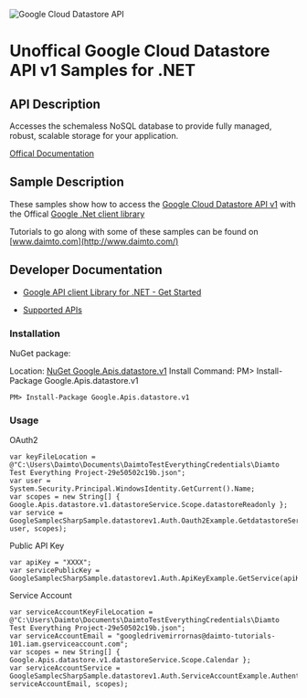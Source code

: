 ﻿![Google Cloud Datastore API](http://www.google.com/images/icons/product/search-32.gif)

# Unoffical Google Cloud Datastore API v1 Samples for .NET  

## API Description

Accesses the schemaless NoSQL database to provide fully managed, robust, scalable storage for your application.

[Offical Documentation](https://cloud.google.com/datastore/)

## Sample Description

These samples show how to access the [Google Cloud Datastore API v1](https://cloud.google.com/datastore/) with the Offical [Google .Net client library](https://github.com/google/google-api-dotnet-client)

Tutorials to go along with some of these samples can be found on [www.daimto.com](http://www.daimto.com/)

## Developer Documentation

* [Google API client Library for .NET - Get Started](https://developers.google.com/api-client-library/dotnet/get_started)

* [Supported APIs](https://developers.google.com/api-client-library/dotnet/apis/)

### Installation

NuGet package:

Location: [NuGet Google.Apis.datastore.v1](https://www.nuget.org/packages/Google.Apis.datastore.v1)
Install Command: PM>  Install-Package Google.Apis.datastore.v1

```
PM> Install-Package Google.Apis.datastore.v1
```

### Usage

OAuth2
```
var keyFileLocation = @"C:\Users\Daimto\Documents\DaimtoTestEverythingCredentials\Diamto Test Everything Project-29e50502c19b.json";
var user = System.Security.Principal.WindowsIdentity.GetCurrent().Name;
var scopes = new String[] { Google.Apis.datastore.v1.datastoreService.Scope.datastoreReadonly };
var service = GoogleSamplecSharpSample.datastorev1.Auth.Oauth2Example.GetdatastoreService(keyFileLocation, user, scopes);
```

Public API Key

```
var apiKey = "XXXX";
var servicePublicKey = GoogleSamplecSharpSample.datastorev1.Auth.ApiKeyExample.GetService(apiKey);
```

Service Account
```
var serviceAccountKeyFileLocation = @"C:\Users\Daimto\Documents\DaimtoTestEverythingCredentials\Diamto Test Everything Project-29e50502c19b.json";
var serviceAccountEmail = "googledrivemirrornas@daimto-tutorials-101.iam.gserviceaccount.com";
var scopes = new String[] { Google.Apis.datastore.v1.datastoreService.Scope.Calendar };            
var serviceAccountService = GoogleSamplecSharpSample.datastorev1.Auth.ServiceAccountExample.AuthenticateServiceAccount(serviceAccountKeyFileLocation, serviceAccountEmail, scopes);
```
